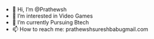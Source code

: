 - 👋 Hi, I’m @Prathewsh
- 👀 I’m interested in Video Games
- 🌱 I’m currently Pursuing Btech
- 📫 How to reach me: prathewshsureshbabugmail.com

<!---
Prathewsh/Prathewsh is a ✨ special ✨ repository because its `README.md` (this file) appears on your GitHub profile.
You can click the Preview link to take a look at your changes.
--->
